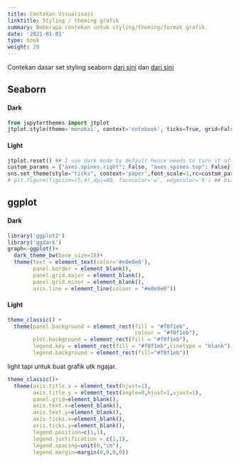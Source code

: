 ```yaml
---
title: Contekan Visualisasi
linktitle: Styling / theming grafik
summary: Beberapa contekan untuk styling/theming/format grafik.
date: '2021-01-01'
type: book
weight: 20
---
```


Contekan dasar set styling seaborn [dari sini](http://seaborn.pydata.org/tutorial/aesthetics.html) dan [dari sini](https://seaborn.pydata.org/generated/seaborn.set_style.html)


## Seaborn

#### Dark
```python
from jupyterthemes import jtplot
jtplot.style(theme='monokai', context='notebook', ticks=True, grid=False)
```

#### Light

```python
jtplot.reset() ## I use dark mode by default hence needs to turn it off for books and stuff
custom_params = {"axes.spines.right": False, "axes.spines.top": False} ## ngilangin kotak sudut kanan atas
sns.set_theme(style="ticks", context='paper',font_scale=1,rc=custom_params) ## Kadang pake style "white" juga bisa
# plt.figure(figsize=(5,4),dpi=80, facecolor='w', edgecolor='k') ## biasanya ga perlu. context aja udah cukup
```

## ggplot

#### Dark

```r
library('ggplot2')
library('ggdark')
graph<-ggplot()+
  dark_theme_bw(base_size=18)+
  theme(text = element_text(color='#e0e0e0'),
        panel.border = element_blank(),
        panel.grid.major = element_blank(),
        panel.grid.minor = element_blank(),
        axis.line = element_line(colour = "#e0e0e0"))
```

#### Light

```r
theme_classic() +
  theme(panel.background = element_rect(fill = "#f0f1eb",
                                        colour = "#f0f1eb"),
        plot.background = element_rect(fill = "#f0f1eb"),
        legend.key = element_rect(fill = "#f0f1eb",linetype = "blank"),
        legend.background = element_rect(fill="#f0f1eb"))
```

light tapi untuk buat grafik utk ngajar.

```r
theme_classic()+
  theme(axis.title.x = element_text(hjust=1),
        axis.title.y = element_text(angle=0,hjust=1,vjust=1),
        panel.grid=element_blank(),
        axis.text.x=element_blank(),
        axis.text.y=element_blank(),
        axis.ticks.x=element_blank(),
        axis.ticks.y=element_blank(),
        legend.position=c(1,1),
        legend.justification = c(1,1),
        legend.spacing=unit(0,"cm"),
        legend.margin=margin(0,0,0,0))
```